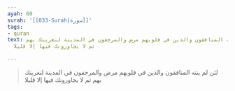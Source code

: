 ```yaml
---
ayah: 60
surah: '[[033-Surah|سورة]]'
tags:
- quran
text: لئن لم ينته المنافقون والذين في قلوبهم مرض والمرجفون في المدينة لنغرينك بهم
  ثم لا يجاورونك فيها إلا قليلا

---
```

> لئن لم ينته المنافقون والذين في قلوبهم مرض والمرجفون في المدينة لنغرينك بهم ثم لا يجاورونك فيها إلا قليلا
